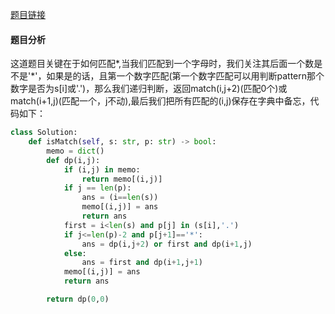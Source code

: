 [题目链接](https://leetcode-cn.com/problems/regular-expression-matching/solution/ji-yu-guan-fang-ti-jie-gen-xiang-xi-de-jiang-jie-b/)
#### 题目分析
这道题目关键在于如何匹配*,当我们匹配到一个字母时，我们关注其后面一个数是不是'*'，如果是的话，且第一个数字匹配(第一个数字匹配可以用判断pattern那个数字是否为s[i]或'.')，那么我们递归判断，返回match(i,j+2)(匹配0个)或match(i+1,j)(匹配一个，j不动),最后我们把所有匹配的(i,j)保存在字典中备忘，代码如下：
```Python
class Solution:
    def isMatch(self, s: str, p: str) -> bool:
        memo = dict()
        def dp(i,j):
            if (i,j) in memo:
                return memo[(i,j)]
            if j == len(p):
                ans = (i==len(s))
                memo[(i,j)] = ans
                return ans
            first = i<len(s) and p[j] in (s[i],'.')
            if j<=len(p)-2 and p[j+1]=='*':
                ans = dp(i,j+2) or first and dp(i+1,j)
            else:
                ans = first and dp(i+1,j+1)
            memo[(i,j)] = ans
            return ans

        return dp(0,0)
```